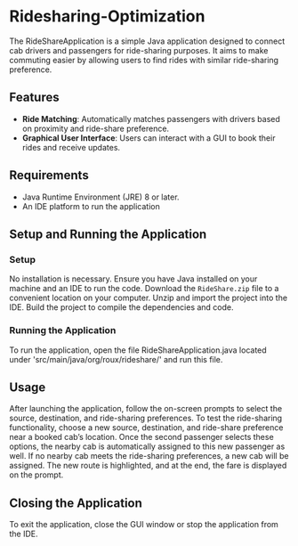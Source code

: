 # Ridesharing-Optimization
The RideShareApplication is a simple Java application designed to connect cab drivers and passengers for ride-sharing purposes. It aims to make commuting easier by allowing users to find rides with similar ride-sharing preference.

## Features
- **Ride Matching**: Automatically matches passengers with drivers based on proximity and ride-share preference.
- **Graphical User Interface**: Users can interact with a GUI to book their rides and receive updates.

## Requirements
- Java Runtime Environment (JRE) 8 or later.
- An IDE platform to run the application

## Setup and Running the Application
### Setup
No installation is necessary. Ensure you have Java installed on your machine and an IDE to run the code. Download the `RideShare.zip` file to a convenient location on your computer. Unzip and import the project into the IDE. Build the project to compile the dependencies and code.
### Running the Application
To run the application, open the file RideShareApplication.java located under 'src/main/java/org/roux/rideshare/' and run this file.

## Usage
After launching the application, follow the on-screen prompts to select the source, destination, and ride-sharing preferences. To test the ride-sharing functionality, choose a new source, destination, and ride-share preference near a booked cab’s location. Once the second passenger selects these options, the nearby cab is automatically assigned to this new passenger as well. If no nearby cab meets the ride-sharing preferences, a new cab will be assigned. The new route is highlighted, and at the end, the fare is displayed on the prompt.

## Closing the Application
To exit the application, close the GUI window or stop the application from the IDE.